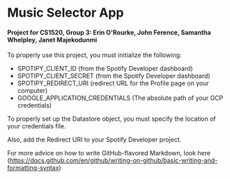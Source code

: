 # Music Selector App
#### Project for CS1520, Group 3: Erin O'Rourke, John Ference, Samantha Whelpley, Janet Majekodunmi

To properly use this project, you must initialize the following:
- SPOTIPY_CLIENT_ID (from the Spotify Developer dashboard)
- SPOTIPY_CLIENT_SECRET (from the Spotify Developer dashboard)
- SPOTIPY_REDIRECT_URI (redirect URL for the Profile page on your computer)
- GOOGLE_APPLICATION_CREDENTIALS (The absolute path of your GCP credentials)

To properly set up the Datastore object, you must specify the location of your credentials file.

Also, add the Redirect URI to your Spotify Developer project.




For more advice on how to write GitHub-flavored Markdown, look here (https://docs.github.com/en/github/writing-on-github/basic-writing-and-formatting-syntax)

